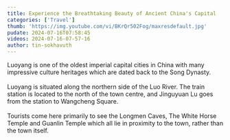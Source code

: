 ```yaml
---
title: Experience the Breathtaking Beauty of Ancient China's Capital
categories: ['Travel']
thumb: 'https://img.youtube.com/vi/BKrQr502Fog/maxresdefault.jpg'
pudate: 2024-07-16T07:58:45
videos: 2024-07-16-07-57-16
author: tin-sokhavuth
---
```

Luoyang is one of the oldest imperial capital cities in China with many impressive culture heritages which are dated back to the Song Dynasty.
<br/><br/>
Luoyang is situated along the northern side of the Luo River. The train station is located to the north of the town centre, and Jinguyuan Lu goes from the station to Wangcheng Square. 
<br/><br/>
Tourists come here primarily to see the Longmen Caves, The White Horse Temple and Guanlin Temple which all lie in proximity to the town, rather than the town itself.